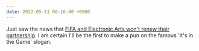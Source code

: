 ```yaml
---
date: 2022-05-11 08:16:00 +0900
---
```


Just saw the news that [FIFA and Electronic Arts won't renew their partnership](https://www.nytimes.com/2022/05/10/sports/soccer/fifa-ea-sports.html). I am certain I'll be the first to make a pun on the famous 'It's in the Game' slogan.
